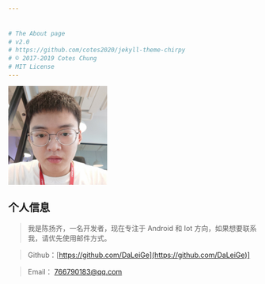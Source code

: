 ```yaml
---


# The About page
# v2.0
# https://github.com/cotes2020/jekyll-theme-chirpy
# © 2017-2019 Cotes Chung
# MIT License
---
```


<!-- ![/assets/images/avatar.jpg](/assets/images/avatar.jpg) -->

<img src="/assets/images/avatar.jpg" alt="图片替换文本" width="200" height="200" align="center" />


## 个人信息

> 我是陈扬齐，一名开发者，现在专注于 Android 和 Iot 方向，如果想要联系我，请优先使用邮件方式。

> Github：[https://github.com/DaLeiGe](https://github.com/DaLeiGe)]

> Email：  766790183@qq.com